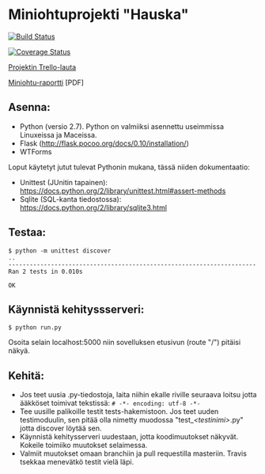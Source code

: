 Miniohtuprojekti "Hauska"
===

[![Build Status](https://travis-ci.org/hylje/Hauska.svg?branch=master)](https://travis-ci.org/hylje/Hauska)

[![Coverage Status](https://coveralls.io/repos/hylje/Hauska/badge.svg?branch=master&service=github)](https://coveralls.io/github/hylje/Hauska?branch=master)

[Projektin Trello-lauta](https://trello.com/b/RsZjXJTB/hauska-ryhma)

[Miniohtu-raportti](https://drive.google.com/file/d/0B_b_5sryDhjubTRhUTRRdmFkaGs/view) [PDF]

Asenna:
---

* Python (versio 2.7). Python on valmiiksi asennettu useimmissa Linuxeissa ja Maceissa.
* Flask (http://flask.pocoo.org/docs/0.10/installation/)
* WTForms

Loput käytetyt jutut tulevat Pythonin mukana, tässä niiden dokumentaatio:

* Unittest (JUnitin tapainen): https://docs.python.org/2/library/unittest.html#assert-methods
* Sqlite (SQL-kanta tiedostossa): https://docs.python.org/2/library/sqlite3.html

Testaa:
---

    $ python -m unittest discover
    ..
    ----------------------------------------------------------------------
    Ran 2 tests in 0.010s

    OK

Käynnistä kehityssserveri:
---

    $ python run.py

Osoita selain localhost:5000 niin sovelluksen etusivun (route "/")
pitäisi näkyä.

Kehitä:
---

* Jos teet uusia .py-tiedostoja, laita niihin ekalle riville seuraava loitsu jotta ääkköset toimivat tekstissä: `# -*- encoding: utf-8 -*-`
* Tee uusille palikoille testit tests-hakemistoon. Jos teet uuden testimoduulin, sen pitää olla nimetty muodossa "test_*\<testinimi\>*.py" jotta discover löytää sen.
* Käynnistä kehitysserveri uudestaan, jotta koodimuutokset näkyvät. Kokeile toimiiko muutokset selaimessa.
* Valmiit muutokset omaan branchiin ja pull requestilla masteriin. Travis tsekkaa menevätkö testit vielä läpi.